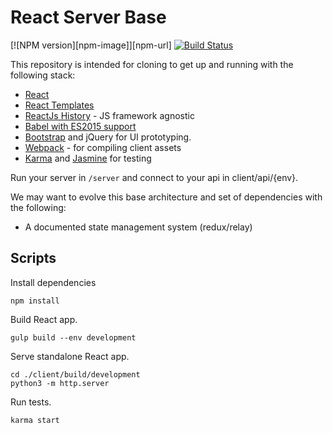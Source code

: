 # React Server Base

[![NPM version][npm-image]][npm-url]
[![Build Status](https://travis-ci.org/arbolista-dev/react-server-base.svg?branch=react-express-base)](https://travis-ci.org/arbolista-dev/react-server-base)

This repository is intended for cloning to get up and running with the following stack:
- [React](https://facebook.github.io/react/)
- [React Templates](http://wix.github.io/react-templates/)
- [ReactJs History](https://github.com/mjackson/history) - JS framework agnostic
- [Babel with ES2015 support](https://babeljs.io/docs/learn-es2015/)
- [Bootstrap](http://getbootstrap.com/) and jQuery for UI prototyping.
- [Webpack](https://webpack.github.io/) - for compiling client assets
- [Karma](https://karma-runner.github.io/0.13/index.html) and [Jasmine](http://jasmine.github.io/) for testing

Run your server in `/server` and connect to your api in client/api/{env}.

We may want to evolve this base architecture and set of dependencies with the following:
- A documented state management system (redux/relay)

## Scripts

Install dependencies
```
npm install
```

Build React app.
```
gulp build --env development
```

Serve standalone React app.
```
cd ./client/build/development
python3 -m http.server
```

Run tests.
```
karma start
```



